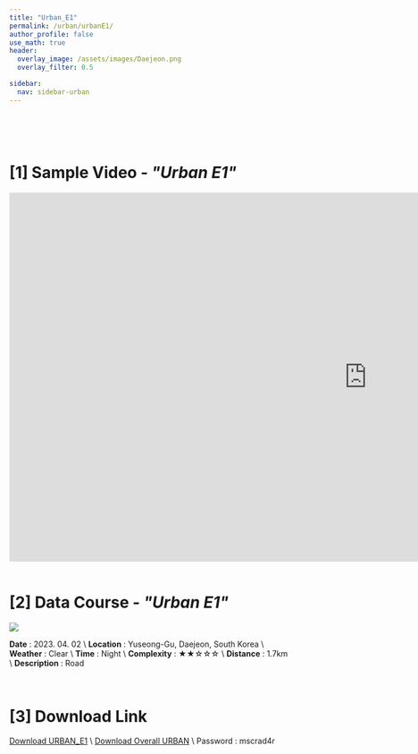 ```yaml
---
title: "Urban_E1"
permalink: /urban/urbanE1/
author_profile: false
use_math: true
header:
  overlay_image: /assets/images/Daejeon.png
  overlay_filter: 0.5

sidebar:
  nav: sidebar-urban
---
```


<br/>
<br/>
<br/>



# [1] Sample Video - *"Urban E1"*

<iframe width="1280" height="660" src="https://www.youtube.com/embed/_KedY4nIE1Q" title="URBAN A1" frameborder="0" allow="accelerometer; autoplay; clipboard-write; encrypted-media; gyroscope; picture-in-picture; web-share" allowfullscreen></iframe>

<br/>
<br/>

# [2] Data Course - *"Urban E1"*
![ ](https://drive.google.com/uc?id=1HjHfUHSEOCrX006wXIoqeJzkMYZlCF6_)

**Date** : 2023. 04. 02 \\
**Location** : Yuseong-Gu, Daejeon, South Korea \\
**Weather** : Clear     \\
**Time** : Night        \\
**Complexity** : ★★☆☆☆  \\
**Distance** : 1.7km    \\
**Description** : Road


<br/>



# [3] Download Link
[Download URBAN_E1](http://gofile.me/70cMI/fJt9E3gMB) \\
[Download Overall URBAN](http://gofile.me/70cMI/TjQ5Rozfq) \\
Password : mscrad4r 




<br/>
<br/>


